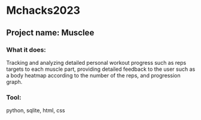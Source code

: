 # Mchacks2023
## Project name: Musclee
### What it does:
Tracking and analyzing detailed personal workout progress such as reps targets to each muscle part, providing detailed feedback to the user such as a body heatmap according to the number of the reps, and progression graph.
### Tool:
python, sqlite, html, css
